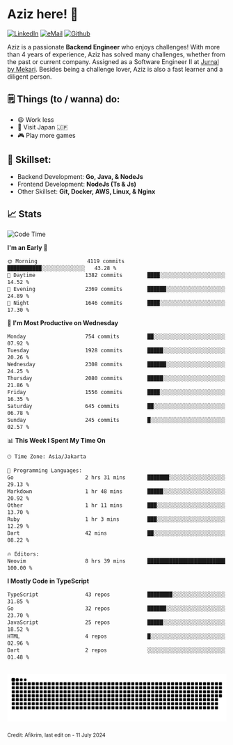 # Aziz here! 👋

[![LinkedIn](https://img.shields.io/static/v1?message=afikrim&logo=linkedin&label=&color=0077B5&logoColor=white&labelColor=&style=for-the-badge)](https://www.linkedin.com/in/afikrim)
[![eMail](https://img.shields.io/static/v1?message=afikrim10@gmail.com&logo=gmail&label=&color=D14836&logoColor=white&labelColor=&style=for-the-badge)](mailto:afikrim10@gmail.com)
[![Github](https://komarev.com/ghpvc/?username=afikrim&label=Visitors&style=for-the-badge)](https://www.github.com/afikrim)

<!--Introduction-->
Aziz is a passionate **Backend Engineer** who enjoys challenges! With more than 4 years of experience, Aziz has solved many challenges, whether from the past or current company. Assigned as a Software Engineer II at [Jurnal by Mekari](https://jurnal.id). Besides being a challenge lover, Aziz is also a fast learner and a diligent person.

<!--Things TODO-->
## 🗒️ Things (to / wanna) do:

- 😆 Work less
- 🚀 Visit Japan 🇯🇵
- 🎮 Play more games

<!--Skillset-->
## 🏅 Skillset:

- Backend Development: **Go, Java, & NodeJs**
- Frontend Development: **NodeJs (Ts & Js)**
- Other Skillset: **Git, Docker, AWS, Linux, & Nginx**

## 📈 Stats  

<!--START_SECTION:waka-->
![Code Time](http://img.shields.io/badge/Code%20Time-2%2C072%20hrs%2040%20mins-blue)

**I'm an Early 🐤** 

```text
🌞 Morning                4119 commits        ███████████░░░░░░░░░░░░░░   43.28 % 
🌆 Daytime                1382 commits        ████░░░░░░░░░░░░░░░░░░░░░   14.52 % 
🌃 Evening                2369 commits        ██████░░░░░░░░░░░░░░░░░░░   24.89 % 
🌙 Night                  1646 commits        ████░░░░░░░░░░░░░░░░░░░░░   17.30 % 
```
📅 **I'm Most Productive on Wednesday** 

```text
Monday                   754 commits         ██░░░░░░░░░░░░░░░░░░░░░░░   07.92 % 
Tuesday                  1928 commits        █████░░░░░░░░░░░░░░░░░░░░   20.26 % 
Wednesday                2308 commits        ██████░░░░░░░░░░░░░░░░░░░   24.25 % 
Thursday                 2080 commits        █████░░░░░░░░░░░░░░░░░░░░   21.86 % 
Friday                   1556 commits        ████░░░░░░░░░░░░░░░░░░░░░   16.35 % 
Saturday                 645 commits         ██░░░░░░░░░░░░░░░░░░░░░░░   06.78 % 
Sunday                   245 commits         █░░░░░░░░░░░░░░░░░░░░░░░░   02.57 % 
```


📊 **This Week I Spent My Time On** 

```text
🕑︎ Time Zone: Asia/Jakarta

💬 Programming Languages: 
Go                       2 hrs 31 mins       ███████░░░░░░░░░░░░░░░░░░   29.13 % 
Markdown                 1 hr 48 mins        █████░░░░░░░░░░░░░░░░░░░░   20.92 % 
Other                    1 hr 11 mins        ███░░░░░░░░░░░░░░░░░░░░░░   13.70 % 
Ruby                     1 hr 3 mins         ███░░░░░░░░░░░░░░░░░░░░░░   12.29 % 
Dart                     42 mins             ██░░░░░░░░░░░░░░░░░░░░░░░   08.22 % 

🔥 Editors: 
Neovim                   8 hrs 39 mins       █████████████████████████   100.00 % 
```

**I Mostly Code in TypeScript** 

```text
TypeScript               43 repos            ████████░░░░░░░░░░░░░░░░░   31.85 % 
Go                       32 repos            ██████░░░░░░░░░░░░░░░░░░░   23.70 % 
JavaScript               25 repos            █████░░░░░░░░░░░░░░░░░░░░   18.52 % 
HTML                     4 repos             █░░░░░░░░░░░░░░░░░░░░░░░░   02.96 % 
Dart                     2 repos             ░░░░░░░░░░░░░░░░░░░░░░░░░   01.48 % 
```




<!--END_SECTION:waka-->


<br clear="both">

<div align="center">
  <img src="https://raw.githubusercontent.com/afikrim/afikrim/output/snake.svg" alt="Snake animation" />
</div>


<sub>Credit: Afikrim, last edit on - 11 July 2024</sub>
